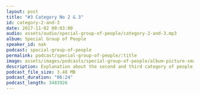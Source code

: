 ```yaml
---
layout: post
title: "#3 Category No 2 & 3"
id: category-2-and-3
date: 2017-11-02 00:03:00
audio: assets/audio/special-group-of-people/category-2-and-3.mp3
album: Special Group of People
speaker_id: nak
podcast: special-group-of-people
permalink: podcast/special-group-of-people/:title
image: assets/images/podcasts/special-group-of-people/album-picture-small.jpg
description: Explanation about the second and third category of people who are special.
podcast_file_size: 3.48 MB
podcast_duration: "06:24"
podcast_length: 3483926
---
```


